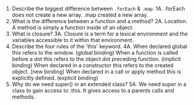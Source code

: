 1. Describe the biggest difference between `.forEach` & `.map`.
    1A. .forEach does not create a new array. .map created a new array.
2. What is the difference between a function and a method?
    2A. Location. A method is simply a function inside of an object.
3. What is closure?
    3A. Closure is a term for a lexical environment and the variables accessible to it within that environment.
4. Describe the four rules of the 'this' keyword.
    4A. When declared global this refers to the window. (global binding)
        When a function is called before a dot this refers to the object dot preceding function. (implicit binding)
        When declared in a constructor this refers to the created object. (new binding)
        When declared in a call or apply method this is explicitly defined. (explicit binding)
5. Why do we need super() in an extended class?
    5A. We need super in a class to gain access to .this. It gives access to a parents calls and methods.